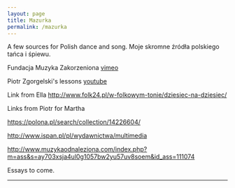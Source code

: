 ```yaml
---
layout: page
title: Mazurka
permalink: /mazurka
---
```


A few sources for Polish dance and song.
Moje skromne źródła polskiego tańca i śpiewu.

Fundacja Muzyka Zakorzeniona [vimeo][]

Piotr Zgorgelski's lessons [youtube][]

Link from Ella
http://www.folk24.pl/w-folkowym-tonie/dziesiec-na-dziesiec/

Links from Piotr for Martha

https://polona.pl/search/collection/14226604/

http://www.ispan.pl/pl/wydawnictwa/multimedia

http://www.muzykaodnaleziona.com/index.php?m=ass&s=ay703xsja4ul0g1057bw2yu57uv8soem&id_ass=111074

Essays to come. 

[vimeo]: https://vimeo.com/muzykazakorzeniona
[youtube]: https://www.youtube.com/channel/UCKFo2TIFrMfp0pJmdFBkyng

---
